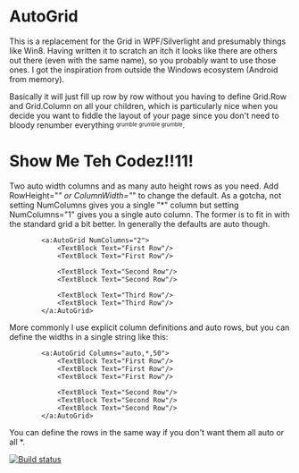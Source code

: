 AutoGrid
========

This is a replacement for the Grid in WPF/Silverlight and presumably things like Win8. Having written it to scratch an itch it looks like there are others out there (even with the same name), so you probably want to use those ones. I got the inspiration from outside the Windows ecosystem (Android from memory).

Basically it will just fill up row by row without you having to define Grid.Row and Grid.Column on all your children, which is particularly nice when you decide you want to fiddle the layout of your page since you don't need to bloody renumber everything <sup><sub>grumble grumble grumble</sub></sup>.

Show Me Teh Codez!!11!
======================
Two auto width columns and as many auto height rows as you need. Add RowHeight="*" or ColumnWidth="*" to change the default. As a gotcha, not setting NumColumns gives you a single "*" column but setting NumColumns="1" gives you a single auto column. The former is to fit in with the standard grid a bit better. In generally the defaults are auto though.
```
        <a:AutoGrid NumColumns="2">
            <TextBlock Text="First Row"/>
            <TextBlock Text="First Row"/>
            
            <TextBlock Text="Second Row"/>
            <TextBlock Text="Second Row"/>

            <TextBlock Text="Third Row"/>
            <TextBlock Text="Third Row"/>
        </a:AutoGrid>
```
More commonly I use explicit column definitions and auto rows, but you can define the widths in a single string like this:
```
        <a:AutoGrid Columns="auto,*,50">
            <TextBlock Text="First Row"/>
            <TextBlock Text="First Row"/>            
            <TextBlock Text="First Row"/>

            <TextBlock Text="Second Row"/>
            <TextBlock Text="Second Row"/>
            <TextBlock Text="Second Row"/>
        </a:AutoGrid>
```
You can define the rows in the same way if you don't want them all auto or all *.

[![Build status](https://ci.appveyor.com/api/projects/status/68klhicrolclel24/branch/master?svg=true)](https://ci.appveyor.com/project/markryd/autogrid/branch/master)



